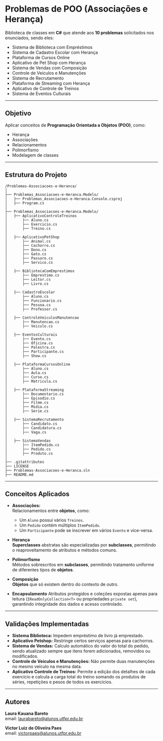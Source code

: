 #  Problemas de POO (Associações e Herança)

Biblioteca de classes em **C#** que atende aos **10 problemas** solicitados nos enunciados, sendo eles:

-  Sistema de Biblioteca com Empréstimos
-  Sistema de Cadastro Escolar com Herança
-  Plataforma de Cursos Online
-  Aplicativo de Pet Shop com Herança
-  Sistema de Vendas com Composição
-  Controle de Veículos e Manutenções
-  Sistema de Recrutamento
-  Plataforma de Streaming com Herança
-  Aplicativo de Controle de Treinos
-  Sistema de Eventos Culturais

---

##  Objetivo

Aplicar conceitos de **Programação Orientada a Objetos (POO)**, como:

-  Herança
-  Associações
-  Relacionamentos
-  Polimorfismo
-  Modelagem de classes

---

##  Estrutura do Projeto

```
/Problemas-Associacoes-e-Heranca/
│
├── Problemas_Associacoes-e-Heranca.Modelo/
│   ├── Problemas_Associacoes-e-Heranca.Console.csproj
│   ├── Program.cs
│
├── Problemas_Associacoes-e-Heranca.Modelo/
│   ├── AplicativoControleTreinos
│       ├── Aluno.cs
│       ├── Exercicio.cs
│       ├── Treino.cs
│
│   ├── AplicativoPetShop
│       ├── Animal.cs
│       ├── Cachorro.cs
│       ├── Dono.cs
│       ├── Gato.cs
│       ├── Passaro.cs
│       ├── Servico.cs
│
│   ├── BibliotecaComEmprestimos
│       ├── Emprestimo.cs
│       ├── Leitor.cs
│       ├── Livro.cs
│
│   ├── CadastroEscolar
│       ├── Aluno.cs
│       ├── Funcionario.cs
│       ├── Pessoa.cs
│       ├── Professor.cs
│
│   ├── ControleVeiculosManutencao
│       ├── Manutencao.cs
│       ├── Veiculo.cs
│
│   ├── EventosCulturais
│       ├── Evento.cs
│       ├── Oficina.cs
│       ├── Palestra.cs
│       ├── Participante.cs
│       ├── Show.cs
│
│   ├── PlataformaCursosOnline
│       ├── Aluno.cs
│       ├── Aula.cs
│       ├── Curso.cs
│       ├── Matricula.cs
│
│   ├── PlataformaStreaming
│       ├── Documentario.cs
│       ├── Episodio.cs
│       ├── Filme.cs
│       ├── Midia.cs
│       ├── Serie.cs
│
│   ├── SistemaRecrutamento
│       ├── Candidato.cs
│       ├── Candidatura.cs
│       ├── Vaga.cs
│
│   ├── SistemaVendas
│       ├── ItemPedido.cs
│       ├── Pedido.cs
│       ├── Produto.cs
│
├── .gitattributes
├── LICENSE
├── Problemas-Associacoes-e-Heranca.sln
├── README.md
```

---

##  Conceitos Aplicados

- **Associações:**  
   Relacionamentos entre **objetos**, como:

   - Um `Aluno` possui vários `Treinos`.
   - Um `Pedido` contém múltiplos `ItemPedido`.
   - Um `Participante` pode se inscrever em vários `Evento` e vice-versa.

- **Herança**  
   **Superclasses** abstratas são especializadas por **subclasses**, permitindo o reaproveitamento de atributos e métodos comuns.

- **Polimorfismo**  
   Métodos sobrescritos em **subclasses**, permitindo tratamento uniforme de diferentes tipos de **objetos**.

- **Composição**  
   **Objetos** que só existem dentro do contexto de outro.

- **Encapsulamento**
   Atributos protegidos e coleções expostas apenas para leitura (`IReadOnlyCollection<T>` ou propriedades `private set`), garantindo integridade dos dados e acesso controlado.

---

##  Validações Implementadas

-  **Sistema Biblioteca:** Impedem empréstimo de livro já emprestado.
-  **Aplicativo Petshop:** Restringe certos serviços apenas para cachorros.
-  **Sistema de Vendas:** Calculo automático do valor do total do pedido, sendo atualizado sempre que itens forem adicionados, removidos ou modificados.
-  **Controle de Veículos e Manutenções:** Não permite duas manutenções no mesmo veículo na mesma data.
-  **Aplicativo Controle de Treinos:** Permite a edição dos detalhes de cada exercício e calcula a carga total do treino somando os produtos de séries, repetições e pesos de todos os exercícios.

---

##  Autores

**Laura Kauana Bareto**   
email: laurabareto@alunos.utfpr.edu.br

**Victor Luiz de Oliveira Paes**   
email: victorpaes@alunos.utfpr.edu.br

